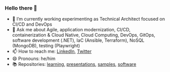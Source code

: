 ### Hello there 👋

- 🔭 I’m currently working experimenting as Technical Architect focused on CI/CD and DevOps
- 💬 Ask me about Agile, application modernization, CI/CD, containerization & Cloud Native, Cloud Computing, DevOps, GitOps, software development (.NET), IaC (Ansible, Terraform), NoSQL (MongoDB), testing (Playwright)
- 📫 How to reach me: [LinkedIn](https://www.linkedin.com/in/berthomas/), [Twitter](https://twitter.com/devprofr)
- 😄 Pronouns: he/him
- 📚 Repositories: [learning](docs/learning.md), [presentations](docs/presentations.md), [samples](docs/samples.md), [software](docs/software.md)
